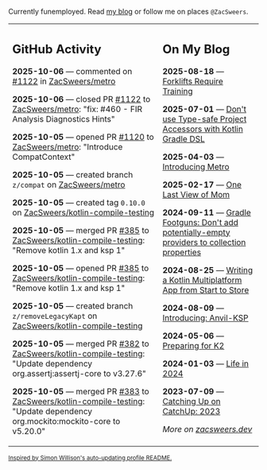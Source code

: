Currently funemployed. Read [my blog](https://zacsweers.dev/) or follow me on places `@ZacSweers`.

<table><tr><td valign="top" width="60%">

## GitHub Activity
<!-- githubActivity starts -->
**2025-10-06** — commented on [#1122](https://github.com/ZacSweers/metro/pull/1122#issuecomment-3372673397) in [ZacSweers/metro](https://github.com/ZacSweers/metro)

**2025-10-06** — closed PR [#1122](https://github.com/ZacSweers/metro/pull/1122) to [ZacSweers/metro](https://github.com/ZacSweers/metro): "fix: #460 - FIR Analysis Diagnostics Hints"

**2025-10-05** — opened PR [#1120](https://github.com/ZacSweers/metro/pull/1120) to [ZacSweers/metro](https://github.com/ZacSweers/metro): "Introduce CompatContext"

**2025-10-05** — created branch `z/compat` on [ZacSweers/metro](https://github.com/ZacSweers/metro)

**2025-10-05** — created tag `0.10.0` on [ZacSweers/kotlin-compile-testing](https://github.com/ZacSweers/kotlin-compile-testing)

**2025-10-05** — merged PR [#385](https://github.com/ZacSweers/kotlin-compile-testing/pull/385) to [ZacSweers/kotlin-compile-testing](https://github.com/ZacSweers/kotlin-compile-testing): "Remove kotlin 1.x and ksp 1"

**2025-10-05** — opened PR [#385](https://github.com/ZacSweers/kotlin-compile-testing/pull/385) to [ZacSweers/kotlin-compile-testing](https://github.com/ZacSweers/kotlin-compile-testing): "Remove kotlin 1.x and ksp 1"

**2025-10-05** — created branch `z/removeLegacyKapt` on [ZacSweers/kotlin-compile-testing](https://github.com/ZacSweers/kotlin-compile-testing)

**2025-10-05** — merged PR [#382](https://github.com/ZacSweers/kotlin-compile-testing/pull/382) to [ZacSweers/kotlin-compile-testing](https://github.com/ZacSweers/kotlin-compile-testing): "Update dependency org.assertj:assertj-core to v3.27.6"

**2025-10-05** — merged PR [#383](https://github.com/ZacSweers/kotlin-compile-testing/pull/383) to [ZacSweers/kotlin-compile-testing](https://github.com/ZacSweers/kotlin-compile-testing): "Update dependency org.mockito:mockito-core to v5.20.0"
<!-- githubActivity ends -->
</td><td valign="top" width="40%">

## On My Blog
<!-- blog starts -->
**2025-08-18** — [Forklifts Require Training](https://www.zacsweers.dev/forklifts-require-training/)

**2025-07-01** — [Don't use Type-safe Project Accessors with Kotlin Gradle DSL](https://www.zacsweers.dev/dont-use-type-safe-project-accessors-with-kotlin-gradle-dsl/)

**2025-04-03** — [Introducing Metro](https://www.zacsweers.dev/introducing-metro/)

**2025-02-17** — [One Last View of Mom](https://www.zacsweers.dev/one-last-view-of-mom/)

**2024-09-11** — [Gradle Footguns: Don't add potentially-empty providers to collection properties](https://www.zacsweers.dev/gradle-footgun-adding-empty-providers-to-collection-properties/)

**2024-08-25** — [Writing a Kotlin Multiplatform App from Start to Store](https://www.zacsweers.dev/writing-a-kotlin-multiplatform-app-from-start-to-store/)

**2024-08-09** — [Introducing: Anvil-KSP](https://www.zacsweers.dev/introducing-anvil-ksp/)

**2024-05-06** — [Preparing for K2](https://www.zacsweers.dev/preparing-for-k2/)

**2024-01-03** — [Life in 2024](https://www.zacsweers.dev/life-in-2024/)

**2023-07-09** — [Catching Up on CatchUp: 2023](https://www.zacsweers.dev/catching-up-on-catchup-2023/)
<!-- blog ends -->
_More on [zacsweers.dev](https://zacsweers.dev/)_
</td></tr></table>

<sub><a href="https://simonwillison.net/2020/Jul/10/self-updating-profile-readme/">Inspired by Simon Willison's auto-updating profile README.</a></sub>